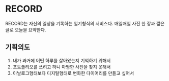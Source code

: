 # RECORD
RECORD는 자신의 일상을 기록하는 일기형식의 서비스다. 매일매일 사진 한 장과 짧은 글로 오늘을 요약한다. 

## 기획의도
1. 내가 과거에 어떤 하루를 살아왔는지 기억하기 위해서
2. 포트폴리오를 쓰려고 하니 마땅한 사진을 찾지 못해서
3. 아날로그형태보다 디지털형태로 변화한 다이어리를 만들고 싶어서
